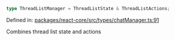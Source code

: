 ```ts
type ThreadListManager = ThreadListState & ThreadListActions;
```

Defined in: [packages/react-core/src/types/chatManager.ts:91](https://github.com/thesysdev/crayon/blob/0127003ed9bff74d06359995c8d9eea4558f4151/js/packages/react-core/src/types/chatManager.ts#L91)

Combines thread list state and actions
